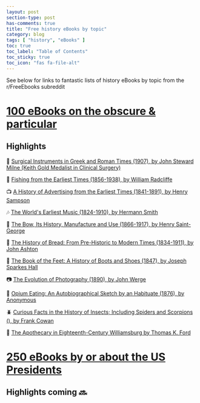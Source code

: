 ```yaml
---
layout: post
section-type: post
has-comments: true
title: "Free history eBooks by topic"
category: blog
tags: [ "history", "eBooks" ]
toc: true
toc_label: "Table of Contents"
toc_sticky: true
toc_icon: "fas fa-file-alt"
---
```

See below for links to fantastic lists of history eBooks by topic from the r/FreeEbooks subreddit
# [100 eBooks on the obscure & particular](https://www.reddit.com/r/FreeEBOOKS/comments/jbv4ya/happy_1_million_subscribers_here_is_a_list_of_100/)

## Highlights
:hocho: [Surgical Instruments in Greek and Roman Times (1907), by John Steward Milne (Keith Gold Medalist in Clinical Surgery)](https://www.gutenberg.org/ebooks/40424)

:whale: [Fishing from the Earliest Times (1856-1938), by William Radcliffe](https://www.gutenberg.org/ebooks/57845)

:tv: [A History of Advertising from the Earliest Times (1841-1891), by Henry Sampson](https://www.gutenberg.org/ebooks/54149)

:notes: [The World's Earliest Music (1824-1910), by Hermann Smith](https://www.gutenberg.org/ebooks/53039)

:dart: [The Bow, Its History, Manufacture and Use (1866-1917), by Henry Saint-George](https://www.gutenberg.org/ebooks/29112)

:bread: [The History of Bread: From Pre-Historic to Modern Times (1834-1911), by John Ashton](https://www.gutenberg.org/ebooks/53219)

:shoe: [The Book of the Feet: A History of Boots and Shoes (1847), by Joseph Sparkes Hall](https://www.gutenberg.org/ebooks/56978)

:camera: [The Evolution of Photography (1890), by John Werge](https://www.gutenberg.org/ebooks/38866)

:syringe: [Opium Eating: An Autobiographical Sketch by an Habituate (1876), by Anonymous](https://www.gutenberg.org/ebooks/43012)

:beetle: [Curious Facts in the History of Insects; Including Spiders and Scorpions (), by Frank Cowan](https://www.gutenberg.org/ebooks/41625)

:convenience_store: [The Apothecary in Eighteenth-Century Williamsburg by Thomas K. Ford](https://www.gutenberg.org/ebooks/58490)

# [250 eBooks by or about the US Presidents](https://www.reddit.com/r/FreeEBOOKS/comments/jg4viq/here_are_250_free_ebooks_written_by_or_about_us/)

## Highlights coming  :soon:
